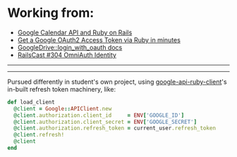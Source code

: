 # Working from:
* [Google Calendar API and Ruby on Rails](http://blog.baugues.com/google-calendar-api-oauth2-and-ruby-on-rails)
* [Get a Google OAuth2 Access Token via Ruby in minutes](http://jonathanotto.com/blog/google_oauth2_api_quick_tutorial.html)
* [GoogleDrive::login_with_oauth docs](http://gimite.net/doc/google-drive-ruby/GoogleDrive.html#method-c-login_with_oauth)
* [RailsCast #304 OmniAuth Identity](http://railscasts.com/episodes/304-omniauth-identity)

----

----

Pursued differently in student's own project, using [google-api-ruby-client](https://github.com/google/google-api-ruby-client)'s in-built refresh token machinery, like:

```ruby
def load_client
  @client = Google::APIClient.new
  @client.authorization.client_id     = ENV['GOOGLE_ID']
  @client.authorization.client_secret = ENV['GOOGLE_SECRET']
  @client.authorization.refresh_token = current_user.refresh_token
  @client.refresh!
  @client
end
```
